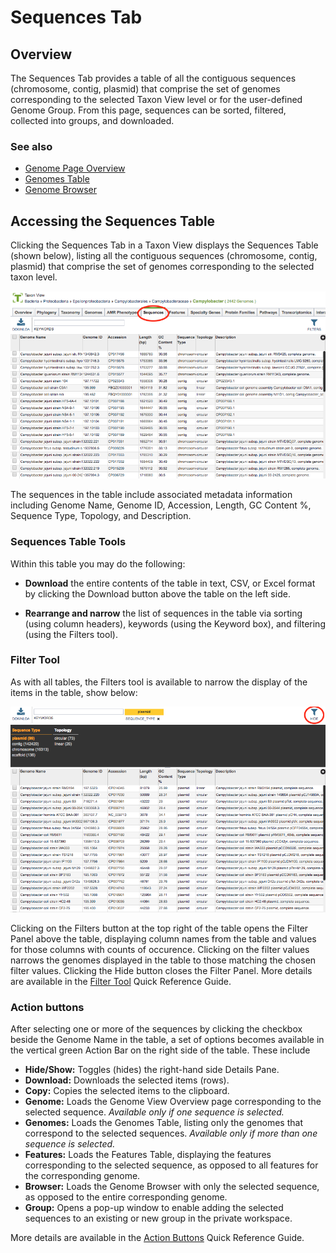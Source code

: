 # Sequences Tab

## Overview
The Sequences Tab provides a table of all the contiguous sequences (chromosome, contig, plasmid) that comprise the set of genomes corresponding to the selected Taxon View level or for the user-defined Genome Group. From this page, sequences can be sorted, filtered, collected into groups, and downloaded. 

### See also
  * [Genome Page Overview](../organisms_genome/overview.html)
  * [Genomes Table](../organisms_taxon/genome_table.html)
  * [Genome Browser](../organisms_genome/genome_browser.html)

## Accessing the Sequences Table
Clicking the Sequences Tab in a Taxon View displays the Sequences Table (shown below), listing all the contiguous sequences (chromosome, contig, plasmid) that comprise the set of genomes corresponding to the selected taxon level.

![Sequences Table](../images/sequences_tab.png)

The sequences in the table include associated metadata information including Genome Name, Genome ID, Accession, Length, GC Content %, Sequence Type, Topology, and Description.

### Sequences Table Tools
Within this table you may do the following:

* **Download** the entire contents of the table in text, CSV, or Excel format by clicking the Download button above the table on the left side.

* **Rearrange and narrow** the list of sequences in the table via sorting (using column headers), keywords (using the Keyword box), and filtering (using the Filters tool).

### Filter Tool

As with all tables, the Filters tool is available to narrow the display of the items in the table, show below:
  
![Sequences Filter Panel](../images/sequences_filter_panel.png)

Clicking on the Filters button at the top right of the table opens the Filter Panel above the table, displaying column names from the table and values for those columns with counts of occurence.  Clicking on the filter values narrows the genomes displayed in the table to those matching the chosen filter values.  Clicking the Hide button closes the Filter Panel. More details are available in the [Filter Tool](../other/filter_tool.html) Quick Reference Guide.

### Action buttons

After selecting one or more of the sequences by clicking the checkbox beside the Genome Name in the table, a set of options becomes available in the vertical green Action Bar on the right side of the table.  These include

* **Hide/Show:** Toggles (hides) the right-hand side Details Pane.
* **Download:**  Downloads the selected items (rows).
* **Copy:** Copies the selected items to the clipboard.
* **Genome:** Loads the Genome View Overview page corresponding to the selected sequence.  *Available only if one sequence is selected.*
* **Genomes:** Loads the Genomes Table, listing only the genomes that correspond to the selected sequences. *Available only if more than one sequence is selected.*
* **Features:** Loads the Features Table, displaying the features corresponding to the selected sequence, as opposed to all features for the corresponding genome.
* **Browser:** Loads the Genome Browser with only the selected sequence, as opposed to the entire corresponding genome.
* **Group:** Opens a pop-up window to enable adding the selected sequences to an existing or new group in the private workspace.

More details are available in the [Action Buttons](../other/action_buttons.html) Quick Reference Guide.
